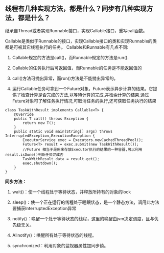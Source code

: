 ## 线程有几种实现方法，都是什么？同步有几种实现方法，都是什么？

继承自Thread或者实现Runnable接口，实现Callable接口，重写call函数。

Callable是类似于Runnable的接口，实现Callable接口的类和实现Runnable的类都是可被其它线程执行的任务。 Callable和Runnable有几点不同:

1. Callable规定的方法是call\(\)，而Runnable规定的方法是run\(\).

2. Callable的任务执行后可返回值，而Runnable的任务是不能返回值的

3. call\(\)方法可抛出异常，而run\(\)方法是不能抛出异常的。

4. 运行Callable任务可拿到一个Future对象，Future表示异步计算的结果。它提供了检查计算是否完成的方法,以等待计算的完成,并检索计算的结果.通过Future对象可了解任务执行情况,可取消任务的执行,还可获取任务执行的结果

```
class TaskWithResult implements Callable<T> {  
    @Override  
    public T call() throws Exception {  
        return new T();  
    }  
  	public static void main(String[] args) throws 		 InterruptedException,ExecutionException {  
        ExecutorService exec = Executors.newCachedThreadPool();  
        Future<T> result = exec.submit(new TaskWithResult());   
      	//Future 相当于是用来存放Executor执行的结果的一种容器,可以利用result.isDone()判断任务完成否
        TaskWithResult data = result.get();
        exec.shutdown();  
    }  
} 
```

**同步方法：**

1. wait\(\)：使一个线程处于等待状态，并释放所持有的对象的lock

2. sleep\(\)：使一个正在运行的线程处于睡眠状态，是一个静态方法，调用此方法要捕获InterruptedException异常

3. notify\(\)：唤醒一个处于等待状态的线程，这里的唤醒由jvm决定调度，且与优先级无关。

4. Allnotify\(\)：唤醒所有处于等待状态的线程。

5. synchronized：利用对象的监视器属性加同步锁。



